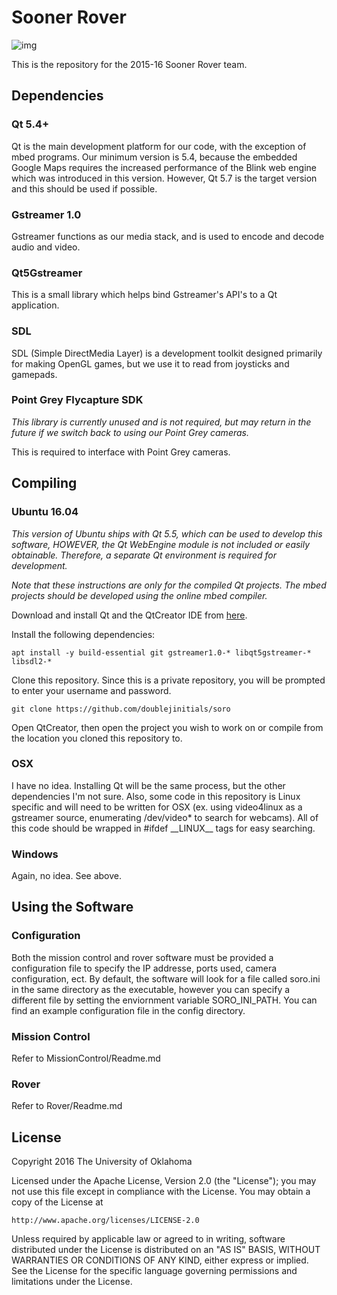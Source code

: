 # Sooner Rover
 
![img](http://www.okepscor.org/sites/default/files/ou%20logo%20for%20resources%20page.jpg)

This is the repository for the 2015-16 Sooner Rover team.

## Dependencies

### Qt 5.4+

Qt is the main development platform for our code, with the exception of mbed programs. Our minimum version is 5.4, because the embedded Google Maps requires the increased performance of the Blink web engine which was introduced in this version. However, Qt 5.7 is the target version and this should be used if possible.

### Gstreamer 1.0

Gstreamer functions as our media stack, and is used to encode and decode audio and video.

### Qt5Gstreamer

This is a small library which helps bind Gstreamer's API's to a Qt application.

### SDL

SDL (Simple DirectMedia Layer) is a development toolkit designed primarily for making OpenGL games, but we use it to read from joysticks and gamepads.

### Point Grey Flycapture SDK

*This library is currently unused and is not required, but may return in the future if we switch back to using our Point Grey cameras.*

This is required to interface with Point Grey cameras.

## Compiling 

### Ubuntu 16.04

*This version of Ubuntu ships with Qt 5.5, which can be used to develop this software, HOWEVER, the Qt WebEngine module is not included or easily obtainable. Therefore, a separate Qt environment is required for development.*

*Note that these instructions are only for the compiled Qt projects. The mbed projects should be developed using the online mbed compiler.*

Download  and install Qt and the QtCreator IDE from [here](https://www.qt.io/download-open-source/#section-2).

Install the following dependencies:

    apt install -y build-essential git gstreamer1.0-* libqt5gstreamer-* libsdl2-*

Clone this repository. Since this is a private repository, you will be prompted to enter your username and password.

    git clone https://github.com/doublejinitials/soro

Open QtCreator, then open the project you wish to work on or compile from the location you cloned this repository to.

### OSX

I have no idea. Installing Qt will be the same process, but the other dependencies I'm not sure. Also, some code in this repository is Linux specific and will need to be written for OSX (ex. using video4linux as a gstreamer source, enumerating /dev/video* to search for webcams). All of this code should be wrapped in #ifdef \_\_LINUX\_\_ tags for easy searching.

### Windows

Again, no idea. See above.

## Using the Software

### Configuration

Both the mission control and rover software must be provided a configuration file to specify the IP addresse, ports used, camera configuration, ect. By default, the software will look for a file called soro.ini in the same directory as the executable, however you can specify a different file by setting the enviornment variable SORO_INI_PATH. You can find an example configuration file in the config directory.

### Mission Control

Refer to MissionControl/Readme.md

### Rover

Refer to Rover/Readme.md

## License

Copyright 2016 The University of Oklahoma

Licensed under the Apache License, Version 2.0 (the "License");
you may not use this file except in compliance with the License.
You may obtain a copy of the License at

    http://www.apache.org/licenses/LICENSE-2.0

Unless required by applicable law or agreed to in writing, software
distributed under the License is distributed on an "AS IS" BASIS,
WITHOUT WARRANTIES OR CONDITIONS OF ANY KIND, either express or implied.
See the License for the specific language governing permissions and
limitations under the License.
